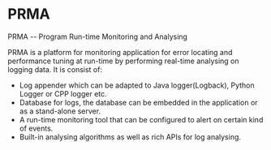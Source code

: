 PRMA
====

PRMA -- Program Run-time Monitoring and Analysing 

PRMA is a platform for monitoring application for error locating and performance tuning at run-time by performing real-time analysing on logging data.
It is consist of:
* Log appender which can be adapted to Java logger(Logback), Python Logger or CPP logger etc.
* Database for logs, the database can be embedded in the application or as a stand-alone server.
* A run-time monitoring tool that can be configured to alert on certain kind of events.
* Built-in analysing algorithms as well as rich APIs for log analysing.

